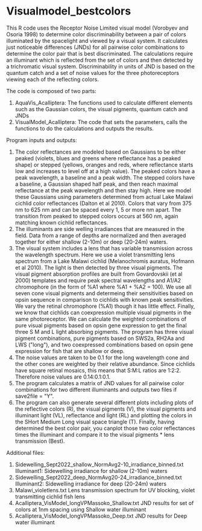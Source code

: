 # Visualmodel_bestcolors
This R code uses the Receptor Noise Limited visual model (Vorobyev and Osoria 1998) to determine color discriminability between a pair of colors illuminated by the spacelight and viewed by a visual system. It calculates just noticeable differences (JNDs) for all pairwise color combinations to determine the color pair that is best discriminated. The calculations require an illuminant which is reflected from the set of colors and then detected by a trichromatic visual system. Discriminability in units of JND is based on the quantum catch and a set of noise values for the three photoreceptors viewing each of the reflecting colors.

The code is composed of two parts:
1. AquaVis_Acalliptera: The functions used to calculate different elements such as the Gaussian colors, the visual pigments, quantum catch and JNDs
2. VisualModel_Acalliptera: The code that sets the parameters, calls the functions to do the calculations and outputs the results.
   
Program inputs and outputs:
1. The color reflectances are modeled based on Gaussians to be either peaked (violets, blues and greens where reflectance has a peaked shape) or stepped (yellows, oranges and reds, where reflectance starts low and increases to level off at a high value). The peaked colors have a peak wavelength, a baseline and a peak width. The stepped colors have a baseline, a Gaussian shaped half peak, and then reach maximal reflectance at the peak wavelength and then stay high. Here we model these Gaussians using parameters determined from actual Lake Malawi cichlid color reflectances (Dalton et al 2010). Colors that vary from 375 nm to 625 nm and can be spaced every 1, 5 or more nm apart. The transition from peaked to stepped colors occurs at 560 nm, again matching known cichlid reflectances.
2. The illuminants are side welling irradiances that are measured in the field. Data from a range of depths are normalized and then averaged together for either shallow (2-10m) or deep (20-24m) waters.
3. The visual system includes a lens that has variable transmission across the wavelength spectrum. Here we use a violet transmitting lens spectrum from a Lake Malawi cichlid (Melanochromis auratus, Hofmann et al 2010). The light is then detected by three visual pigments. The visual pigment absorption profiles are built from Govardovskii (et al 2000) templates and require peak spectral wavelengths and A1/A2 chromophore (in the form of %A1 where %A1 + %A2 = 100). We use all seven cone visual pigments and determeing their sensitivities based on opsin sequence in comparison to cichlids with known peak sensitivities. We vary the retinal chromophore (%A1) though it has little effect. Finally, we know that cichlids can coexpression multiple visual pigments in the same photoreceptor. We can calculate the weighted combinations of pure visual pigments based on opsin gene expression to get the final three S M and L light absorbing pigments. The program has three visual pigment combinations, pure pigments based on SWS2a, RH2Aa and LWS ("long"), and two coexpressed combinations based on opsin gene expression for fish that are shallow or deep.
4. The noise values are taken to be 0.1 for the long wavelength cone and the other cones are weighted by their relative abundance. Since cichlids have square retinal mosaics, this means that S:M:L ratios are 1:2:2. Therefore noise values are 0.14:0.1:0.1.
5. The program calculates a matrix of JND values for all pairwise color combinations for two different illuminants and outputs two files if save2file = "Y".
6. The program can also generate several different plots including plots of the reflective colors (R), the visual pigments (V), the visual pigments and illuminant light (VL), reflectance and light (RL) and plotting the colors in the SHort Medium Long visual space triangle (T). Finally, having determined the best color pair, you canplot those two color reflectances times the illuminant and compare it to the visual pigments * lens transmission (Best).

Additional files:
1. Sidewelling_Sept2022_shallow_NormAvg2-10_irradiance_binned.txt  Illuminant1: Sidewelling irradiance for shallow (2-10m) waters
2. Sidewelling_Sept2022_deep_NormAvg20-24_irradiance_binned.txt  Illuminant2: Sidewelling irradiance for deep (20-24m) waters
3. Malawi_violetlens.txt   Lens transmission spectrum for UV blocking, violet transmitting cichlid fish lens
4. Acalliptera_VisModel_longVPMassoko_Shallow.txt  JND results for set of colors at 1nm spacing using Shallow water illuminant
5. Acalliptera_VisModel_longVPMassoko_Deep.txt  JND results for Deep water illuminant
